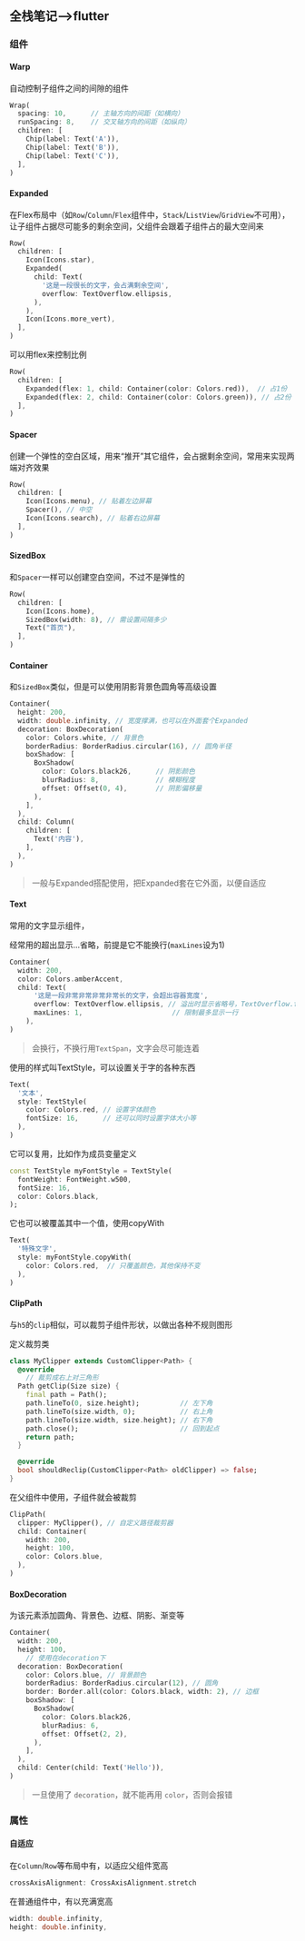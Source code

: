 ## 全栈笔记-->flutter

### 组件

#### Warp

自动控制子组件之间的间隙的组件

```dart
Wrap(
  spacing: 10,      // 主轴方向的间距（如横向）
  runSpacing: 8,    // 交叉轴方向的间距（如纵向）
  children: [
    Chip(label: Text('A')),
    Chip(label: Text('B')),
    Chip(label: Text('C')),
  ],
)
```

#### Expanded

在Flex布局中（如`Row`/`Column`/`Flex`组件中，`Stack`/`ListView`/`GridView`不可用），让子组件占据尽可能多的剩余空间，父组件会跟着子组件占的最大空间来

```dart
Row(
  children: [
    Icon(Icons.star),
    Expanded(
      child: Text(
        '这是一段很长的文字，会占满剩余空间',
        overflow: TextOverflow.ellipsis,
      ),
    ),
    Icon(Icons.more_vert),
  ],
)
```

可以用flex来控制比例

```dart
Row(
  children: [
    Expanded(flex: 1, child: Container(color: Colors.red)),  // 占1份
    Expanded(flex: 2, child: Container(color: Colors.green)), // 占2份
  ],
)
```

#### Spacer

创建一个弹性的空白区域，用来“推开”其它组件，会占据剩余空间，常用来实现两端对齐效果

```dart
Row(
  children: [
    Icon(Icons.menu), // 贴着左边屏幕
    Spacer(), // 中空
    Icon(Icons.search), // 贴着右边屏幕
  ],
)
```

#### SizedBox

和`Spacer`一样可以创建空白空间，不过不是弹性的

```dart
Row(
  children: [
    Icon(Icons.home),
    SizedBox(width: 8), // 需设置间隔多少
    Text("首页"),
  ],
)
```

#### Container

和`SizedBox`类似，但是可以使用阴影背景色圆角等高级设置

```dart
Container(
  height: 200,
  width: double.infinity, // 宽度撑满，也可以在外面套个Expanded
  decoration: BoxDecoration(
    color: Colors.white, // 背景色
    borderRadius: BorderRadius.circular(16), // 圆角半径
    boxShadow: [
      BoxShadow(
        color: Colors.black26,      // 阴影颜色
        blurRadius: 8,              // 模糊程度
        offset: Offset(0, 4),       // 阴影偏移量
      ),
    ],
  ),
  child: Column(
    children: [
      Text('内容'),
    ],
  ),
)
```

> 一般与Expanded搭配使用，把Expanded套在它外面，以便自适应

#### Text

常用的文字显示组件，

经常用的超出显示...省略，前提是它不能换行(`maxLines`设为1)

```dart
Container(
  width: 200,
  color: Colors.amberAccent,
  child: Text(
      '这是一段非常非常非常非常长的文字，会超出容器宽度',
      overflow: TextOverflow.ellipsis, // 溢出时显示省略号，TextOverflow.fade可以超出部分淡出
      maxLines: 1,                      // 限制最多显示一行
	),
)
```

> 会换行，不换行用`TextSpan`，文字会尽可能连着

使用的样式叫TextStyle，可以设置关于字的各种东西

```dart
Text(
  '文本',
  style: TextStyle(
    color: Colors.red, // 设置字体颜色
    fontSize: 16,      // 还可以同时设置字体大小等
  ),
)
```

它可以复用，比如作为成员变量定义

```dart
const TextStyle myFontStyle = TextStyle(
  fontWeight: FontWeight.w500,
  fontSize: 16,
  color: Colors.black,
);
```

它也可以被覆盖其中一个值，使用copyWith

```dart
Text(
  '特殊文字',
  style: myFontStyle.copyWith(
    color: Colors.red,  // 只覆盖颜色，其他保持不变
  ),
)
```

#### ClipPath

与`h5`的`clip`相似，可以裁剪子组件形状，以做出各种不规则图形

定义裁剪类

```dart
class MyClipper extends CustomClipper<Path> {
  @override
    // 裁剪成右上对三角形
  Path getClip(Size size) {
    final path = Path();
    path.lineTo(0, size.height);          // 左下角
    path.lineTo(size.width, 0);           // 右上角
    path.lineTo(size.width, size.height); // 右下角
    path.close();                         // 回到起点
    return path;
  }

  @override
  bool shouldReclip(CustomClipper<Path> oldClipper) => false;
}
```

在父组件中使用，子组件就会被裁剪

```dart
ClipPath(
  clipper: MyClipper(), // 自定义路径裁剪器
  child: Container(
    width: 200,
    height: 100,
    color: Colors.blue,
  ),
)
```

#### BoxDecoration

为该元素添加圆角、背景色、边框、阴影、渐变等

```dart
Container(
  width: 200,
  height: 100,
    // 使用在decoration下
  decoration: BoxDecoration(
    color: Colors.blue, // 背景颜色
    borderRadius: BorderRadius.circular(12), // 圆角
    border: Border.all(color: Colors.black, width: 2), // 边框
    boxShadow: [
      BoxShadow(
        color: Colors.black26,
        blurRadius: 6,
        offset: Offset(2, 2),
      ),
    ],
  ),
  child: Center(child: Text('Hello')),
)
```

> 一旦使用了 `decoration`，就不能再用 `color`，否则会报错

### 属性

#### 自适应

在`Column`/`Row`等布局中有，以适应父组件宽高

```dart
crossAxisAlignment: CrossAxisAlignment.stretch
```

在普通组件中，有以充满宽高

```dart
width: double.infinity,
height: double.infinity,
```
